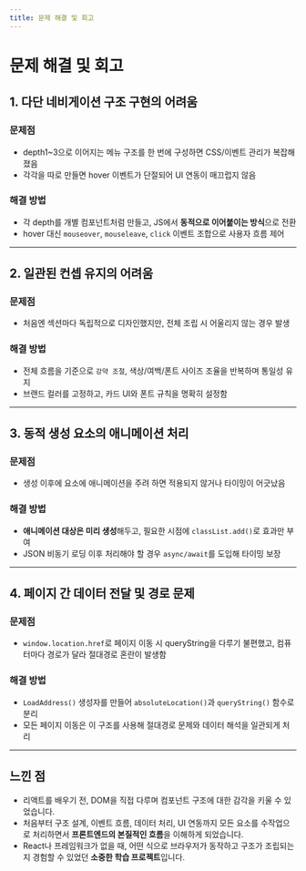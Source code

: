 ```yaml
---
title: 문제 해결 및 회고
---
```


# 문제 해결 및 회고

## 1. 다단 네비게이션 구조 구현의 어려움

### 문제점

* depth1\~3으로 이어지는 메뉴 구조를 한 번에 구성하면 CSS/이벤트 관리가 복잡해졌음
* 각각을 따로 만들면 hover 이벤트가 단절되어 UI 연동이 매끄럽지 않음

### 해결 방법

* 각 depth를 개별 컴포넌트처럼 만들고, JS에서 **동적으로 이어붙이는 방식**으로 전환
* hover 대신 `mouseover`, `mouseleave`, `click` 이벤트 조합으로 사용자 흐름 제어

---

## 2. 일관된 컨셉 유지의 어려움

### 문제점

* 처음엔 섹션마다 독립적으로 디자인했지만, 전체 조립 시 어울리지 않는 경우 발생

### 해결 방법

* 전체 흐름을 기준으로 `강약 조절`, 색상/여백/폰트 사이즈 조율을 반복하며 통일성 유지
* 브랜드 컬러를 고정하고, 카드 UI와 폰트 규칙을 명확히 설정함

---

## 3. 동적 생성 요소의 애니메이션 처리

### 문제점

* 생성 이후에 요소에 애니메이션을 주려 하면 적용되지 않거나 타이밍이 어긋났음

### 해결 방법

* **애니메이션 대상은 미리 생성**해두고, 필요한 시점에 `classList.add()`로 효과만 부여
* JSON 비동기 로딩 이후 처리해야 할 경우 `async/await`를 도입해 타이밍 보장

---

## 4. 페이지 간 데이터 전달 및 경로 문제

### 문제점

* `window.location.href`로 페이지 이동 시 queryString을 다루기 불편했고, 컴퓨터마다 경로가 달라 절대경로 혼란이 발생함

### 해결 방법

* `LoadAddress()` 생성자를 만들어 `absoluteLocation()`과 `queryString()` 함수로 분리
* 모든 페이지 이동은 이 구조를 사용해 절대경로 문제와 데이터 해석을 일관되게 처리

---

## 느낀 점

* 리액트를 배우기 전, DOM을 직접 다루며 컴포넌트 구조에 대한 감각을 키울 수 있었습니다.
* 처음부터 구조 설계, 이벤트 흐름, 데이터 처리, UI 연동까지 모든 요소를 수작업으로 처리하면서 **프론트엔드의 본질적인 흐름**을 이해하게 되었습니다.
* React나 프레임워크가 없을 때, 어떤 식으로 브라우저가 동작하고 구조가 조립되는지 경험할 수 있었던 **소중한 학습 프로젝트**입니다.
